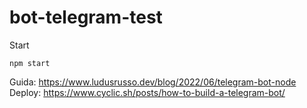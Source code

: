 # bot-telegram-test
Start
```
npm start
```

Guida: https://www.ludusrusso.dev/blog/2022/06/telegram-bot-node
Deploy: https://www.cyclic.sh/posts/how-to-build-a-telegram-bot/
